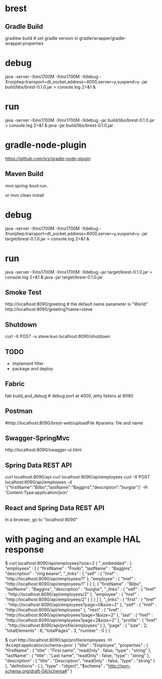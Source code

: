 brest
=====

Gradle Build
-----
gradlew build # set gradle version in gradle/wrapper/gradle-wrapper.properties

# debug
java -server -Xms1700M -Xmx1700M -Xdebug -Xrunjdwp:transport=dt_socket,address=4000,server=y,suspend=y -jar build/libs/brest-0.1.0.jar > console.log 2>&1 &
# run
java -server -Xms1700M -Xmx1700M -Xdebug -jar build/libs/brest-0.1.0.jar > console.log 2>&1 &
java -jar build/libs/brest-0.1.0.jar

# gradle-node-plugin
https://github.com/srs/gradle-node-plugin



Maven Build
-----
mvn spring-boot:run. 

or
mvn clean install

# debug
java -server -Xms1700M -Xmx1700M -Xdebug -Xrunjdwp:transport=dt_socket,address=4000,server=y,suspend=y -jar target/brest-0.1.0.jar > console.log 2>&1 &
# run
java -server -Xms1700M -Xmx1700M -Xdebug -jar target/brest-0.1.0.jar > console.log 2>&1 &
java -jar target/brest-0.1.0.jar 


Smoke Test
-----
http://localhost:8090/greeting # the default name parameter is "World"
http://localhost:8090/greeting?name=steve


Shutdown
-----
curl -X POST -u steve:kuo localhost:8090/shutdown

TODO
-----
* implement filter
* package and deploy

Fabric
-----------
fab build_and_debug # debug port at 4000, jetty listens at 8090

Postman
-----------
#http://localhost:8090/brest-web/uploadFile #params: file and name

Swagger-SpringMvc
-----------
http://localhost:8090/swagger-ui.html

Spring Data REST API
-----------
curl localhost:8090/api
curl localhost:8090/api/employees
curl -X POST localhost:8090/api/employees -d '{"firstName":"Bilbo","lastName":"Baggins","description":"burglar"}' -H 'Content-Type:application/json'

React and Spring Data REST API
-----------
In a browser, go to "localhost:8090"

# with paging and an example HAL response
$ curl localhost:8090/api/employees?size=2
{
  "_embedded" : {
    "employees" : [ {
      "firstName" : "Frodo",
      "lastName" : "Baggins",
      "description" : "ring bearer",
      "_links" : {
        "self" : {
          "href" : "http://localhost:8090/api/employees/1"
        },
        "employee" : {
          "href" : "http://localhost:8090/api/employees/1"
        }
      }
    }, {
      "firstName" : "Bilbo",
      "lastName" : "Baggins",
      "description" : "burglar",
      "_links" : {
        "self" : {
          "href" : "http://localhost:8090/api/employees/2"
        },
        "employee" : {
          "href" : "http://localhost:8090/api/employees/2"
        }
      }
    } ]
  },
  "_links" : {
    "first" : {
      "href" : "http://localhost:8090/api/employees?page=0&size=2"
    },
    "self" : {
      "href" : "http://localhost:8090/api/employees"
    },
    "next" : {
      "href" : "http://localhost:8090/api/employees?page=1&size=2"
    },
    "last" : {
      "href" : "http://localhost:8090/api/employees?page=2&size=2"
    },
    "profile" : {
      "href" : "http://localhost:8090/api/profile/employees"
    }
  },
  "page" : {
    "size" : 2,
    "totalElements" : 6,
    "totalPages" : 3,
    "number" : 0
  }
}

$ curl http://localhost:8090/api/profile/employees -H 'Accept:application/schema+json'
{
  "title" : "Employee",
  "properties" : {
    "firstName" : {
      "title" : "First name",
      "readOnly" : false,
      "type" : "string"
    },
    "lastName" : {
      "title" : "Last name",
      "readOnly" : false,
      "type" : "string"
    },
    "description" : {
      "title" : "Description",
      "readOnly" : false,
      "type" : "string"
    }
  },
  "definitions" : { },
  "type" : "object",
  "$schema" : "http://json-schema.org/draft-04/schema#"
}
